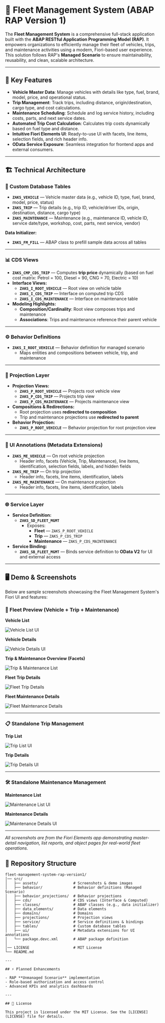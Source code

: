 # 🚚 Fleet Management System (ABAP RAP Version 1)

The **Fleet Management System** is a comprehensive full-stack application built with the **ABAP RESTful Application Programming Model (RAP)**. It empowers organizations to efficiently manage their fleet of vehicles, trips, and maintenance activities using a modern, Fiori-based user experience.  
This solution follows RAP's **Managed Scenario** to ensure maintainability, reusability, and clean, scalable architecture.

---

## 📌 Key Features

- **Vehicle Master Data**: Manage vehicles with details like type, fuel, brand, model, price, and operational status.  
- **Trip Management**: Track trips, including distance, origin/destination, cargo type, and cost calculations.  
- **Maintenance Scheduling**: Schedule and log service history, including costs, parts, and next service dates.  
- **Automated Trip Cost Calculation**: Calculates trip costs dynamically based on fuel type and distance.  
- **Intuitive Fiori Elements UI**: Ready-to-use UI with facets, line items, selection fields, and rich header info.  
- **OData Service Exposure**: Seamless integration for frontend apps and external consumers.

---

## 🏗️ Technical Architecture

### 📂 Custom Database Tables

- **`ZAKS_VEHICLE`** — Vehicle master data (e.g., vehicle ID, type, fuel, brand, model, price, status)  
- **`ZAKS_TRIP`** — Trip details (e.g., trip ID, vehicle/driver IDs, origin, destination, distance, cargo type)  
- **`ZAKS_MAINTENANCE`** — Maintenance (e.g., maintenance ID, vehicle ID, service date/type, workshop, cost, parts, next service, vendor)  

**Data Initializer:**  
- **`ZAKS_FM_FILL`** — ABAP class to prefill sample data across all tables

---

### 📊 CDS Views

- **`ZAKS_CMP_CDS_TRIP`** — Computes **trip price** dynamically (based on fuel cost matrix: Petrol = 100, Diesel = 90, CNG = 70, Electric = 10)  
- **Interface Views:**  
  - **`ZAKS_I_ROOT_VEHICLE`** — Root view on vehicle table  
  - **`ZAKS_I_CDS_TRIP`** — Interface on computed trip CDS  
  - **`ZAKS_I_CDS_MAINTENANCE`** — Interface on maintenance table  
- **Modeling Highlights:**  
  - **Composition/Cardinality**: Root view composes trips and maintenance  
  - **Associations**: Trips and maintenance reference their parent vehicle

---

### ⚙️ Behavior Definitions

- **`ZAKS_I_ROOT_VEHICLE`** — Behavior definition for managed scenario  
  - Maps entities and compositions between vehicle, trip, and maintenance

---

### 📐 Projection Layer

- **Projection Views:**  
  - **`ZAKS_P_ROOT_VEHICLE`** — Projects root vehicle view  
  - **`ZAKS_P_CDS_TRIP`** — Projects trip view  
  - **`ZAKS_P_CDS_MAINTENANCE`** — Projects maintenance view  
- **Compositions & Redirections:**  
  - Root projection uses **redirected to composition**  
  - Trip and maintenance projections use **redirected to parent**  
- **Behavior Projection:**  
  - **`ZAKS_P_ROOT_VEHICLE`** — Behavior projection for root projection view

---

### 🎨 UI Annotations (Metadata Extensions)

- **`ZAKS_ME_VEHICLE`** — On root vehicle projection  
  - Header info, facets (Vehicle, Trip, Maintenance), line items, identification, selection fields, labels, and hidden fields  
- **`ZAKS_ME_TRIP`** — On trip projection  
  - Header info, facets, line items, identification, labels  
- **`ZAKS_ME_MAINTENANCE`** — On maintenance projection  
  - Header info, facets, line items, identification, labels

---

### 🌐 Service Layer

- **Service Definition:**  
  - **`ZAKS_SD_FLEET_MGMT`**  
    - Exposes:  
      - **Fleet** — `ZAKS_P_ROOT_VEHICLE`  
      - **Trip** — `ZAKS_P_CDS_TRIP`  
      - **Maintenance** — `ZAKS_P_CDS_MAINTENANCE`  
- **Service Binding:**  
  - **`ZAKS_SB_FLEET_MGMT`** — Binds service definition to **OData V2** for UI and external access

---

## 🖥️ Demo & Screenshots

Below are sample screenshots showcasing the Fleet Management System's Fiori UI and features:

### 🚛 Fleet Preview (Vehicle + Trip + Maintenance)

**Vehicle List**

![Vehicle List UI](src/assets/fleet_vehicle_list.png)

**Vehicle Details**

![Vehicle Details UI](src/assets/fleet_vehicle_details.png)

**Trip & Maintenance Overview (Facets)**

![Trip & Maintenance List](src/assets/fleet_trip_maintenance_list.png)

**Fleet Trip Details**

![Fleet Trip Details](src/assets/fleet_trip_details.png)

**Fleet Maintenance Details**

![Fleet Maintenance Details](src/assets/fleet_maintenance_details.png)

---

### 📋 Standalone Trip Management

**Trip List**

![Trip List UI](src/assets/trip_list.png)

**Trip Details**

![Trip Details UI](src/assets/trip_details.png)

---

### 🛠️ Standalone Maintenance Management

**Maintenance List**

![Maintenance List UI](src/assets/maintenance_list.png)

**Maintenance Details**

![Maintenance Details UI](src/assets/maintenance_details.png)

---

*All screenshots are from the Fiori Elements app demonstrating master-detail navigation, list reports, and object pages for real-world fleet operations.*


## 📂 Repository Structure

```plaintext
fleet-management-system-rap-version1/
│── src/
│   ├── assets/                # Screenshots & demo images
│   ├── behavior/              # Behavior definitions (Managed Scenario)
│   ├── behavior_projections/  # Behavior projections
│   ├── cds/                   # CDS views (Interface & Computed)
│   ├── classes/               # ABAP classes (e.g., data initializer)
│   ├── data_elements/         # Data elements
│   ├── domains/               # Domains
│   ├── projections/           # Projection views
│   ├── service/               # Service definitions & bindings
│   ├── tables/                # Custom database tables
│   ├── ui/                    # Metadata extensions for UI annotations
│   └── package.devc.xml       # ABAP package definition
│
│── LICENSE                    # MIT License
└── README.md

---

## ⚡ Planned Enhancements

- RAP **Unmanaged Scenario** implementation  
- Role-based authorization and access control  
- Advanced KPIs and analytics dashboards

---

## 📜 License

This project is licensed under the MIT License. See the [LICENSE](LICENSE) file for details.
